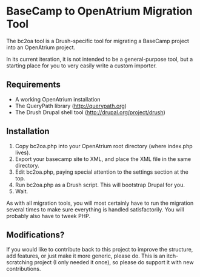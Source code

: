 # BaseCamp to OpenAtrium Migration Tool

The bc2oa tool is a Drush-specific tool for migrating a BaseCamp project 
into an OpenAtrium project.

In its current iteration, it is not intended to be a general-purpose tool,
but a starting place for you to very easily write a custom importer.

## Requirements

* A working OpenAtrium installation
* The QueryPath library (http://querypath.org)
* The Drush Drupal shell tool (http://drupal.org/project/drush)

## Installation

1. Copy bc2oa.php into your OpenAtrium root directory (where index.php lives).
2. Export your basecamp site to XML, and place the XML file in the same directory.
3. Edit bc2oa.php, paying special attention to the settings section at the top.
4. Run bc2oa.php as a Drush script. This will bootstrap Drupal for you.
5. Wait.

As with all migration tools, you will most certainly have to run the migration
several times to make sure everything is handled satisfactorily. You will 
probably also have to tweek PHP.

## Modifications?

If you would like to contribute back to this project to improve the structure,
add features, or just make it more generic, please do. This is an itch-scratching
project (I only needed it once), so please do support it with new contributions.